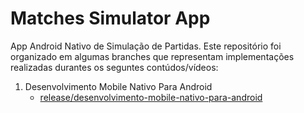 # Matches Simulator App

App Android Nativo de Simulação de Partidas. Este repositório foi organizado em algumas branches que representam implementações realizadas durantes os seguntes contúdos/vídeos:

1. Desenvolvimento Mobile Nativo Para Android
	- [release/desenvolvimento-mobile-nativo-para-android](https://github.com/JoaoPauloAlbuquerque/matches-simulator-app/tree/release/desenvolvimento-mobile-nativo-para-android)